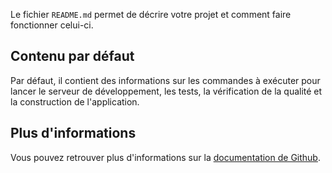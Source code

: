 Le fichier `README.md` permet de décrire votre projet et comment faire fonctionner celui-ci.

## Contenu par défaut

Par défaut, il contient des informations sur les commandes à exécuter pour lancer le serveur de développement, les tests, la vérification de la qualité et la construction de l'application.

## Plus d'informations

Vous pouvez retrouver plus d'informations sur la [documentation de Github](https://docs.github.com/en/github/creating-cloning-and-archiving-repositories/about-readmes).
